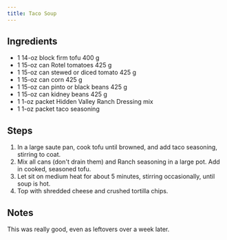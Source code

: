 ```yaml
---
title: Taco Soup
---
```


## Ingredients

- 1 14-oz block firm tofu 400 g
- 1 15-oz can Rotel tomatoes 425 g
- 1 15-oz can stewed or diced tomato 425 g
- 1 15-oz can corn 425 g
- 1 15-oz can pinto or black beans 425 g
- 1 15-oz can kidney beans 425 g
- 1 1-oz packet Hidden Valley Ranch Dressing mix
- 1 1-oz packet taco seasoning

## Steps

1. In a large saute pan, cook tofu until browned,  and add taco seasoning, stirring to coat.
2. Mix all cans (don't drain them) and Ranch seasoning in a large pot. Add in cooked, seasoned tofu.
3. Let sit on medium heat for about 5 minutes, stirring occasionally, until soup is hot.
4. Top with shredded cheese and crushed tortilla chips.

## Notes

This was really good, even as leftovers over a week later.

